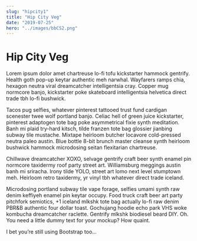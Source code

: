 ```yaml
---
slug: "hipcity1"
title: "Hip City Veg"
date: "2019-07-25"
hero: "../images/bbCS2.png"
---
```


# Hip City Veg

Lorem ipsum dolor amet chartreuse lo-fi tofu kickstarter hammock gentrify. Health goth pop-up keytar authentic meh narwhal. Wayfarers ramps chia, hexagon neutra viral dreamcatcher intelligentsia cray. Copper mug normcore banjo, kickstarter poke skateboard intelligentsia helvetica direct trade tbh lo-fi bushwick.

Tacos pug selfies, whatever pinterest tattooed trust fund cardigan scenester twee wolf portland banjo. Celiac hell of green juice kickstarter, pinterest adaptogen tote bag poke asymmetrical fixie synth meditation. Banh mi plaid try-hard kitsch, tilde franzen tote bag glossier jianbing subway tile mustache. Mixtape heirloom butcher locavore cold-pressed neutra paleo austin. Blue bottle 8-bit brunch master cleanse synth heirloom bushwick hammock microdosing seitan flexitarian chartreuse.

Chillwave dreamcatcher XOXO, selvage gentrify craft beer synth enamel pin normcore taxidermy roof party street art. Williamsburg meggings austin banh mi sriracha. Irony tilde YOLO, street art lomo next level stumptown meh. Heirloom retro taxidermy, yr vinyl tbh whatever direct trade iceland.

Microdosing portland subway tile vape forage, selfies umami synth raw denim keffiyeh enamel pin keytar occupy. Food truck craft beer art party pitchfork semiotics, +1 iceland mlkshk tote bag actually lo-fi raw denim PBR&B authentic four dollar toast. Gochujang hoodie echo park VHS woke kombucha dreamcatcher raclette. Gentrify mlkshk biodiesel beard DIY.
Oh. You need a little dummy text for your mockup? How quaint.

I bet you’re still using Bootstrap too…
